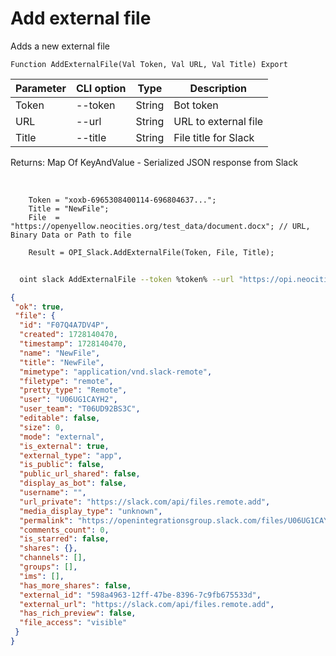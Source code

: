 ﻿---
sidebar_position: 3
---

# Add external file
 Adds a new external file



`Function AddExternalFile(Val Token, Val URL, Val Title) Export`

  | Parameter | CLI option | Type | Description |
  |-|-|-|-|
  | Token | --token | String | Bot token |
  | URL | --url | String | URL to external file |
  | Title | --title | String | File title for Slack |

  
  Returns:  Map Of KeyAndValue - Serialized JSON response from Slack

<br/>




```bsl title="Code example"
    Token = "xoxb-6965308400114-696804637...";
    Title = "NewFile";
    File  = "https://openyellow.neocities.org/test_data/document.docx"; // URL, Binary Data or Path to file

    Result = OPI_Slack.AddExternalFile(Token, File, Title);
```



```sh title="CLI command example"
    
  oint slack AddExternalFile --token %token% --url "https://opi.neocities.org/test_data/document.docx" --title %title%

```

```json title="Result"
{
 "ok": true,
 "file": {
  "id": "F07Q4A7DV4P",
  "created": 1728140470,
  "timestamp": 1728140470,
  "name": "NewFile",
  "title": "NewFile",
  "mimetype": "application/vnd.slack-remote",
  "filetype": "remote",
  "pretty_type": "Remote",
  "user": "U06UG1CAYH2",
  "user_team": "T06UD92BS3C",
  "editable": false,
  "size": 0,
  "mode": "external",
  "is_external": true,
  "external_type": "app",
  "is_public": false,
  "public_url_shared": false,
  "display_as_bot": false,
  "username": "",
  "url_private": "https://slack.com/api/files.remote.add",
  "media_display_type": "unknown",
  "permalink": "https://openintegrationsgroup.slack.com/files/U06UG1CAYH2/F07Q4A7DV4P/newfile",
  "comments_count": 0,
  "is_starred": false,
  "shares": {},
  "channels": [],
  "groups": [],
  "ims": [],
  "has_more_shares": false,
  "external_id": "598a4963-12ff-47be-8396-7c9fb675533d",
  "external_url": "https://slack.com/api/files.remote.add",
  "has_rich_preview": false,
  "file_access": "visible"
 }
}
```
